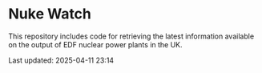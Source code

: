 # Nuke Watch

This repository includes code for retrieving the latest information available on the output of EDF nuclear power plants in the UK.

Last updated: 2025-04-11 23:14